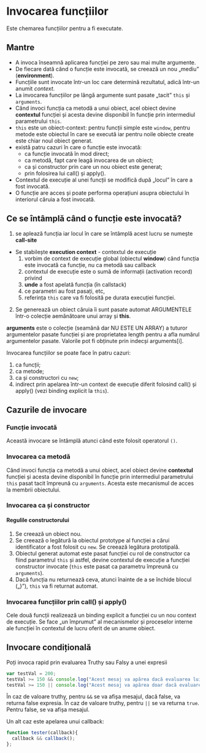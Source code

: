 # Invocarea funcțiilor

Este chemarea funcțiilor pentru a fi executate.

## Mantre

- A invoca înseamnă aplicarea funcției pe zero sau mai multe argumente.
- De fiecare dată când o funcție este invocată, se creează un nou „mediu” (**environment**).
- Funcțiile sunt invocate într-un loc care determină rezultatul, adică într-un anumit *context*.
- La invocarea funcțiilor pe lângă argumente sunt pasate „tacit” `this` și `arguments`.
- Când invoci funcția ca metodă a unui obiect, acel obiect devine **contextul** funcției și acesta devine disponibil în funcție prin intermediul parametrului `this`.
- `this` este un obiect-context: pentru funcții simple este `window`, pentru metode este obiectul în care se execută iar pentru noile obiecte create este chiar noul obiect generat.
- există patru cazuri în care o funcție este invocată:
  - ca funcție invocată în mod direct;
  - ca metodă, fapt care leagă invocarea de un obiect;
  - ca și constructor prin care un nou obiect este generat;
  - prin folosirea lui call() și apply().
- Contextul de execuție al unei funcții se modifică după „locul” în care a fost invocată.
- O funcție are acces și poate performa operațiuni asupra obiectului în interiorul căruia a fost invocată.


## Ce se întâmplă când o funcție este invocată?

1. se aplează funcția iar locul în care se întâmplă acest lucru se numește **call-site**
- Se stabilește **execution context** - contextul de execuție
  1. vorbim de context de execuție global (obiectul **window**) când funcția este invocată ca funcție, nu ca metodă sau callback
  2. contextul de execuție este o sumă de informații (activation record) privind
    1. **unde** a fost apelată funcția (în callstack)
    2. ce parametri au fost pasați, etc,
    3. referința `this` care va fi folosită pe durata execuției funcției.

2. Se generează un obiect căruia îi sunt pasate automat ARGUMENTELE într-o colecție aemănătoare unui array și **this**.

**arguments** este o colecție (seamănă dar NU ESTE UN ARRAY) a tuturor argumentelor pasate funcției și are proprietatea length pentru a afla numărul argumentelor pasate. Valorile pot fi obținute prin indecși arguments[i].

Invocarea funcțiilor se poate face în patru cazuri:

1. ca funcții;
2. ca metode;
3. ca și constructori cu `new`;
4. indirect prin apelarea într-un context de execuție diferit folosind call() și apply() (vezi binding explicit la `this`).

## Cazurile de invocare

### Funcție invocată

Această invocare se întâmplă atunci când este folosit operatorul `()`.

### Invocarea ca metodă

Când invoci funcția ca metodă a unui obiect, acel obiect devine **contextul** funcției și acesta devine disponibil în funcție prin intermediul parametrului `this` pasat tacit împreună cu `arguments`. Acesta este mecanismul de acces la membrii obiectului.

### Invocarea ca și constructor

#### Regulile constructorului

1. Se creează un obiect nou.
2. Se creează o legătură la obiectul prototype al funcției a cărui identificator a fost folosit cu ```new```. Se creează legătura prototipală.
3. Obiectul generat automat este pasat funcției cu rol de constructor ca fiind parametrul `this` și astfel, devine contextul de execuție a funcției constructor invocate (`this` este pasat ca parametru împreună cu `arguments`).
4. Dacă funcția nu returnează ceva, atunci înainte de a se închide blocul („}”), ```this``` va fi returnat automat.

### Invocarea funcțiilor prin call() și apply()

Cele două funcții realizează un binding explicit a funcției cu un nou context de execuție. Se face „un împrumut” al mecanismelor și proceselor interne ale funcției în contextul de lucru oferit de un anume obiect.

## Invocare condițională

Poți invoca rapid prin evaluarea Truthy sau Falsy a unei expresii

```js
var testVal = 200;
testVal >= 150 && console.log("Acest mesaj va apărea dacă evaluarea lui testVal este truthy");            // Acest mesaj va apărea dacă evaluarea lui testVal este truthy
testVal >= 150 || console.log("Acest mesaj va apărea doar dacă evaluarea din left-hand-side este true");  // true
```

În caz de valoare truthy, pentru `&&` se va afișa mesajul, dacă false, va returna false expresia.
În caz de valoare truthy, pentru `||` se va returna `true`. Pentru false, se va afișa mesajul.

Un alt caz este apelarea unui callback:

```js
function tester(callback){
  callback && callback();
};
```

